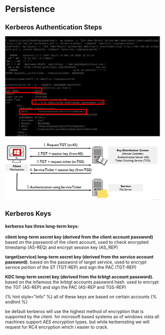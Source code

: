 # Persistence

## Kerberos Authentication Steps

![](../../../.gitbook/assets/image%20%28194%29.png)

![](../../../.gitbook/assets/image%20%28181%29.png)

## Kerberos Keys

#### kerberos has three long-term keys:

**client long-term secret key \(derived from the client account password\)** based on the password of the client account, used to check encrypted timestamp \(AS-REQ\) and encrypt session key \(AS\_REP\)

**target\(service\) long-term secret key \(derived from the service account password\)**. based on the password of target service, used to encrypt service portion of the ST \(TGT-REP\) and sign the PAC \(TGT-REP\)

**KDC long-term secret key \(derived from the krbtgt account password\).** based on the infamous the krbtgt accounts password hash. used to encrypt the TGT \(AS-REP\) and sign the PAC \(AS-REP and TGS-REP\)

{% hint style="info" %}
all of these keys are based on certain accounts
{% endhint %}

be default kerberos will use the highest method of encryption that is supported by the client. for microsoft based systems as of windows vista all machines support AES encryption types. but while kerberosting we will request for RC4 encryption which i easier to crack.

